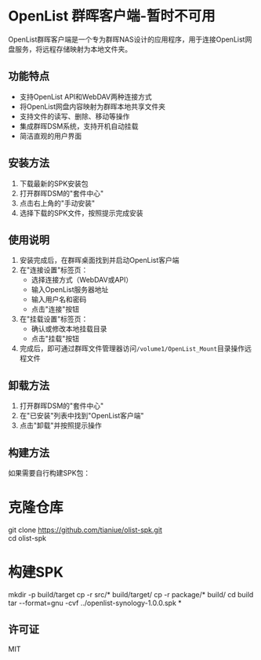 # OpenList 群晖客户端-暂时不可用

OpenList群晖客户端是一个专为群晖NAS设计的应用程序，用于连接OpenList网盘服务，将远程存储映射为本地文件夹。

## 功能特点

- 支持OpenList API和WebDAV两种连接方式
- 将OpenList网盘内容映射为群晖本地共享文件夹
- 支持文件的读写、删除、移动等操作
- 集成群晖DSM系统，支持开机自动挂载
- 简洁直观的用户界面

## 安装方法

1. 下载最新的SPK安装包
2. 打开群晖DSM的"套件中心"
3. 点击右上角的"手动安装"
4. 选择下载的SPK文件，按照提示完成安装

## 使用说明

1. 安装完成后，在群晖桌面找到并启动OpenList客户端
2. 在"连接设置"标签页：
   - 选择连接方式（WebDAV或API）
   - 输入OpenList服务器地址
   - 输入用户名和密码
   - 点击"连接"按钮
3. 在"挂载设置"标签页：
   - 确认或修改本地挂载目录
   - 点击"挂载"按钮
4. 完成后，即可通过群晖文件管理器访问`/volume1/OpenList_Mount`目录操作远程文件

## 卸载方法

1. 打开群晖DSM的"套件中心"
2. 在"已安装"列表中找到"OpenList客户端"
3. 点击"卸载"并按照提示操作

## 构建方法

如果需要自行构建SPK包：
# 克隆仓库
git clone https://github.com/tianiue/olist-spk.git   
cd olist-spk

# 构建SPK
mkdir -p build/target
cp -r src/* build/target/
cp -r package/* build/
cd build
tar --format=gnu -cvf ../openlist-synology-1.0.0.spk *
## 许可证

MIT
